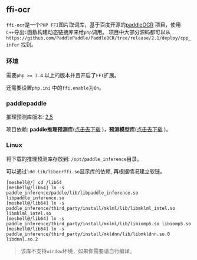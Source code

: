 ## ffi-ocr

`ffi-ocr`是一个`PHP FFI`图片取词库，基于百度开源的[paddleOCR](https://github.com/PaddlePaddle/PaddleOCR) 项目，使用`C++`导出`C`函数构建动态链接库来给`php`调用。
项目中大部分源码都可以从 `https://github.com/PaddlePaddle/PaddleOCR/tree/release/2.1/deploy/cpp_infer` 找到。

### 环境

需要`php >= 7.4` 以上的版本并且开启了`FFI`扩展。

还需要设置`php.ini` 中的`ffi.enable`为`On`。

### paddlepaddle

推理预测库版本: [2.5](https://www.paddlepaddle.org.cn/inference/v2.5/guides/introduction/index_intro.html)

项目依赖: __paddle推理预测库__([点击去下载](https://www.paddlepaddle.org.cn/inference/v2.5/guides/install/download_lib.html) )，__预测模型库__([点击去下载](https://github.com/baidu/lac/releases/tag/v2.1.0) )。

### Linux

将下载的推理预测库存放到: `/opt/paddle_inference`目录。

可以通过`ldd lib/libocrffi.so`显示库的依赖, 再根据情况建立软链。

```shell 
[meshell@/] cd /lib64
[meshell@/lib64] ln -s paddle_inference/paddle/lib/libpaddle_inference.so libpaddle_inference.so
[meshell@/lib64] ln -s paddle_inference/third_party/install/mklml/lib/libmklml_intel.so libmklml_intel.so
[meshell@/lib64] ln -s paddle_inference/third_party/install/mklml/lib/libiomp5.so libiomp5.so
[meshell@/lib64] ln -s paddle_inference/third_party/install/mkldnn/lib/libmkldnn.so.0 libdnnl.so.2
```


> 该库不支持`window`环境，如果你需要请自行编译。
